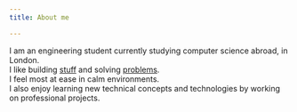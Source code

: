 ```yaml
---
title: About me

---
```

I am an engineering student currently studying computer science abroad, in London.  
I like building [stuff](/projects/jewelry-making.html) and solving [problems](/projects/fullcashprono-com.html).  
I feel most at ease in calm environments.  
I also enjoy learning new technical concepts and technologies by working on professional projects.